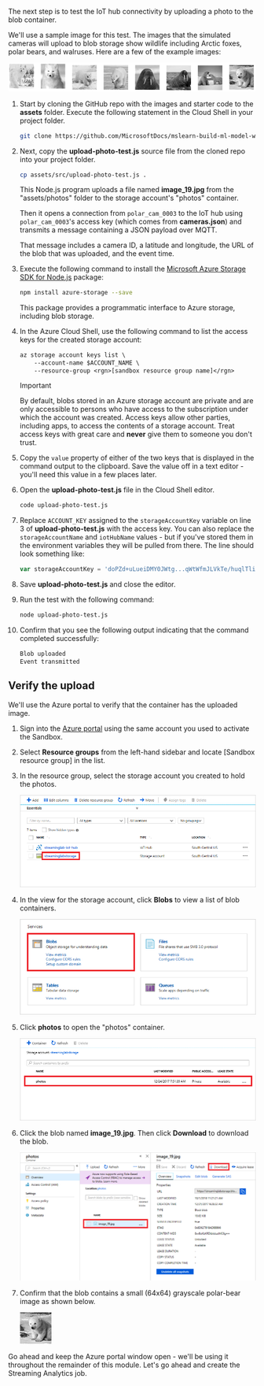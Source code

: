 The next step is to test the IoT hub connectivity by uploading a photo to the blob container.

We'll use a sample image for this test. The images that the simulated cameras will upload to blob storage show wildlife including Arctic foxes, polar bears, and walruses. Here are a few of the example images:

![Sample wildlife images](../media/5-wildlife-images.png)

1. Start by cloning the GitHub repo with the images and starter code to the **assets** folder. Execute the following statement in the Cloud Shell in your project folder.

    ```bash
    git clone https://github.com/MicrosoftDocs/mslearn-build-ml-model-with-azure-stream-analytics.git assets
    ```

1. Next, copy the **upload-photo-test.js** source file from the cloned repo into your project folder.

    ```bash
    cp assets/src/upload-photo-test.js .
    ```

    This Node.js program uploads a file named **image_19.jpg** from the "assets/photos" folder to the storage account's "photos" container.

    Then it opens a connection from `polar_cam_0003` to the IoT hub using `polar_cam_0003`'s access key (which comes from **cameras.json**) and transmits a message containing a JSON payload over MQTT.

    That message includes a camera ID, a latitude and longitude, the URL of the blob that was uploaded, and the event time.

1. Execute the following command to install the [Microsoft Azure Storage SDK for Node.js](https://www.npmjs.com/package/azure-storage) package:

    ```bash
    npm install azure-storage --save
    ```

    This package provides a programmatic interface to Azure storage, including blob storage.

1. In the Azure Cloud Shell, use the following command to list the access keys for the created storage account:

    ```azurecli
    az storage account keys list \
        --account-name $ACCOUNT_NAME \
        --resource-group <rgn>[sandbox resource group name]</rgn>
    ```

    > [!IMPORTANT]
    > By default, blobs stored in an Azure storage account are private and are only accessible to persons who have access to the subscription under which the account was created. Access keys allow other parties, including apps, to access the contents of a storage account. Treat access keys with great care and **never** give them to someone you don't trust.

1. Copy the `value` property of either of the two keys that is displayed in the command output to the clipboard. Save the value off in a text editor - you'll need this value in a few places later.

1. Open the **upload-photo-test.js** file in the Cloud Shell editor.

    ```bash
    code upload-photo-test.js
    ```

1. Replace `ACCOUNT_KEY` assigned to the `storageAccountKey` variable on line 3 of **upload-photo-test.js** with the access key. You can also replace the `storageAccountName` and `iotHubName` values - but if you've stored them in the environment variables they will be pulled from there. The line should look something like:

    ```javascript
    var storageAccountKey = 'doPZd+uLueiDMY0JWtg...qWtWfmJLVkTe/huqlTliq8ruy8L1lzmDV9l6HkRw==';
    ```

1. Save **upload-photo-test.js** and close the editor.

1. Run the test with the following command:

    ```bash
    node upload-photo-test.js
    ```

1. Confirm that you see the following output indicating that the command completed successfully:

    ```output
    Blob uploaded
    Event transmitted
    ```

## Verify the upload

We'll use the Azure portal to verify that the container has the uploaded image.

1. Sign into the [Azure portal](https://portal.azure.com?azure-portal=true) using the same account you used to activate the Sandbox.

1. Select **Resource groups** from the left-hand sidebar and locate <rgn>[Sandbox resource group]</rgn> in the list.

1. In the resource group, select the storage account you created to hold the photos.

    ![Opening the storage account](../media/5-open-storage-account.png)

1. In the view for the storage account, click **Blobs** to view a list of blob containers.

    ![Viewing blob containers](../media/5-open-blob-storage.png)

1. Click **photos** to open the "photos" container.

    ![Opening the "photos" container](../media/5-open-container.png)

1. Click the blob named **image_19.jpg**. Then click **Download** to download the blob.

    ![Downloading the blob](../media/5-download-blob.png)

1. Confirm that the blob contains a small (64x64) grayscale polar-bear image as shown below.

    ![Small polar bear image downloaded from blob storage](../media/5-image_19.jpg)

Go ahead and keep the Azure portal window open - we'll be using it throughout the remainder of this module. Let's go ahead and create the Streaming Analytics job.